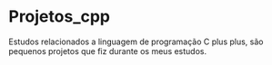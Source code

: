# Projetos_cpp

Estudos relacionados a linguagem de programação C plus plus, são pequenos projetos que fiz durante os meus estudos.  
